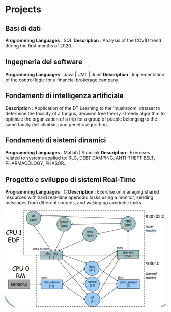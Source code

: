 # Projects

## Basi di dati

 **Programming Languages** : SQL
 **Description** : Analysis of the COVID trend during the first months of 2020.

## Ingegneria del software

 **Programming Languages** : Java | UML | Junit
 **Description** : Implementation of the control logic for a financial brokerage company.

## Fondamenti di intelligenza artificiale

 **Description** : Application of the DT Learning to the 'mushroom' dataset to determine the toxicity of a fungus, decision tree theory. Greedy algorithm to optimize the organization of a trip for a group of people belonging to the same family (hill climbing and genetic algorithm).

## Fondamenti di sistemi dinamici

 **Programming Languages** : Matlab | Simulink
 **Description** : Exercises related to systems applied to: RLC, DEBT DAMPING, ANTI-THEFT BELT, PHARMACOLOGY, PHASOR...

## Progetto e sviluppo di sistemi Real-Time

 **Programming Languages** : C
 **Description** : Exercise on managing shared resources with hard real-time aperiodic tasks using a monitor, sending messages from different sources, and waking up aperiodic tasks.

![1680381399622](image/1680381399622.png)
